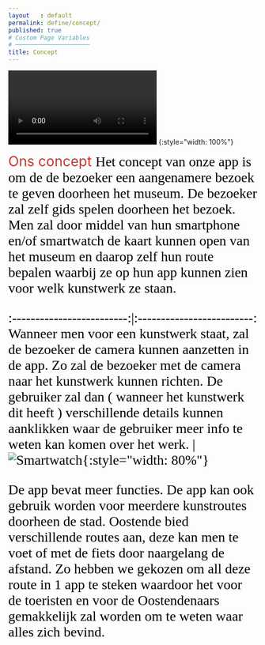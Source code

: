 ```yaml
---
layout   : default
permalink: define/concept/
published: true
# Custom Page Variables
# ─────────────────────
title: Concept
---
```




![video](http://127.0.0.1:4000/1718-nmd3-project/images/video.mp4)
{:style="width: 100%"}

<span style="color: #C73730;font-size: 2em;">
Ons concept

<span style="color: #000000; font-family: nunito; font-size: 1em;">
Het concept van onze app is om de de bezoeker een aangenamere bezoek te geven doorheen het museum. De bezoeker zal zelf gids spelen doorheen het bezoek. Men zal door middel van hun smartphone en/of smartwatch de kaart kunnen open van het museum en daarop zelf hun route bepalen waarbij ze op hun app kunnen zien voor welk kunstwerk ze staan. 

:-------------------------:|:-------------------------:
Wanneer men voor een kunstwerk staat, zal de bezoeker de camera kunnen aanzetten in de app. Zo zal de bezoeker met de camera naar het kunstwerk kunnen richten. De gebruiker zal dan ( wanneer het kunstwerk dit heeft ) verschillende details kunnen aanklikken waar de gebruiker meer info te weten kan komen over het werk. | ![Smartwatch](http://127.0.0.1:4000/1718-nmd3-project/images/A.R..png){:style="width: 80%"}


<span style="color: #000000; font-family: nunito; font-size: 1em;">
De app bevat meer functies. De app kan ook gebruik worden voor meerdere kunstroutes doorheen de stad. Oostende bied verschillende routes aan, deze kan men te voet of met de fiets door naargelang de afstand. Zo hebben we gekozen om all deze route in 1 app te steken waardoor het voor de toeristen en voor de Oostendenaars gemakkelijk zal worden om te weten waar alles zich bevind. 